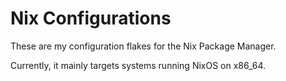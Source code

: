 # Nix Configurations

These are my configuration flakes for the Nix Package Manager. 

Currently, it mainly targets systems running NixOS on x86_64.
